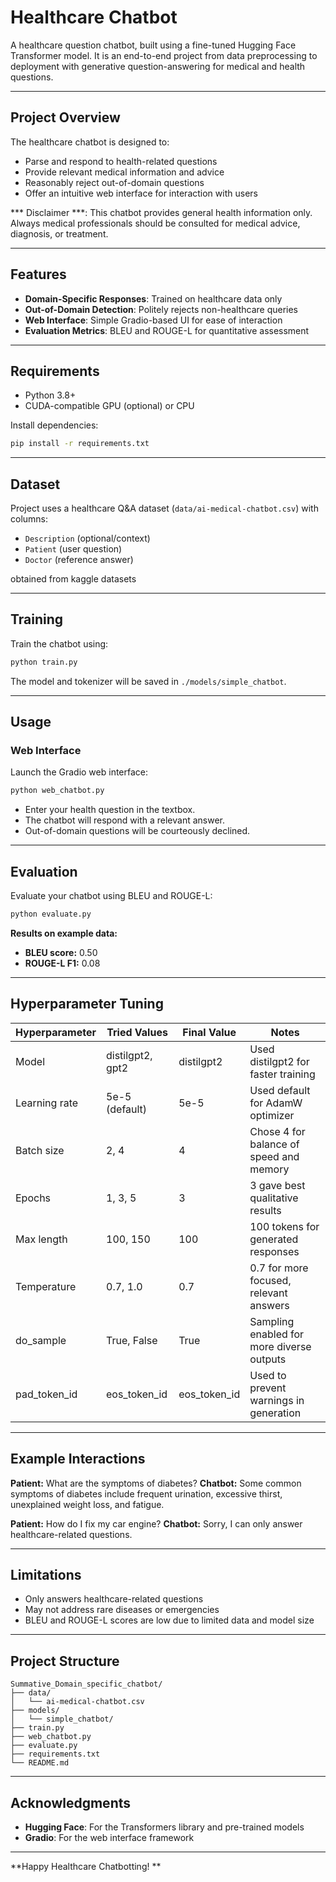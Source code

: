 # Healthcare Chatbot

A healthcare question chatbot, built using a fine-tuned Hugging Face Transformer model. It is an end-to-end project from data preprocessing to deployment with generative question-answering for medical and health questions.

---
##  Project Overview

The healthcare chatbot is designed to:
- Parse and respond to health-related questions
- Provide relevant medical information and advice
- Reasonably reject out-of-domain questions
- Offer an intuitive web interface for interaction with users

*** Disclaimer ***: This chatbot provides general health information only. Always medical professionals should be consulted for medical advice, diagnosis, or treatment.

---
## Features

- **Domain-Specific Responses**: Trained on healthcare data only
- **Out-of-Domain Detection**: Politely rejects non-healthcare queries
- **Web Interface**: Simple Gradio-based UI for ease of interaction
- **Evaluation Metrics**: BLEU and ROUGE-L for quantitative assessment

---
## Requirements

- Python 3.8+
- CUDA-compatible GPU (optional) or CPU

Install dependencies:
```sh
pip install -r requirements.txt
```

---

## Dataset

Project uses a healthcare Q&A dataset (`data/ai-medical-chatbot.csv`) with columns:
- `Description` (optional/context)
- `Patient` (user question)
- `Doctor` (reference answer)

obtained from kaggle datasets

---

## Training

Train the chatbot using:
```sh
python train.py
```
The model and tokenizer will be saved in `./models/simple_chatbot`.

---

## Usage

### Web Interface

Launch the Gradio web interface:
```sh
python web_chatbot.py
```
- Enter your health question in the textbox.
- The chatbot will respond with a relevant answer.
- Out-of-domain questions will be courteously declined.

---

## Evaluation

Evaluate your chatbot using BLEU and ROUGE-L:
```sh
python evaluate.py
```
**Results on example data:**
- **BLEU score:** 0.50
- **ROUGE-L F1:** 0.08

---

## Hyperparameter Tuning

| Hyperparameter | Tried Values      | Final Value | Notes                                      |
|----------------|------------------|-------------|--------------------------------------------|
| Model          | distilgpt2, gpt2 | distilgpt2  | Used distilgpt2 for faster training        |
| Learning rate  | 5e-5 (default)   | 5e-5        | Used default for AdamW optimizer           |
| Batch size     | 2, 4             | 4           | Chose 4 for balance of speed and memory    |
| Epochs         | 1, 3, 5          | 3           | 3 gave best qualitative results            |
| Max length     | 100, 150         | 100         | 100 tokens for generated responses         |
| Temperature    | 0.7, 1.0         | 0.7         | 0.7 for more focused, relevant answers     |
| do_sample      | True, False      | True        | Sampling enabled for more diverse outputs  |
| pad_token_id   | eos_token_id     | eos_token_id| Used to prevent warnings in generation       |

---
## Example Interactions

**Patient:** What are the symptoms of diabetes?
**Chatbot:** Some common symptoms of diabetes include frequent urination, excessive thirst, unexplained weight loss, and fatigue.

**Patient:** How do I fix my car engine?
**Chatbot:** Sorry, I can only answer healthcare-related questions.

---
## Limitations

- Only answers healthcare-related questions
- May not address rare diseases or emergencies
- BLEU and ROUGE-L scores are low due to limited data and model size

---
## Project Structure

```
Summative_Domain_specific_chatbot/
├── data/
│   └── ai-medical-chatbot.csv
├── models/
│   └── simple_chatbot/
├── train.py
├── web_chatbot.py
├── evaluate.py
├── requirements.txt
└── README.md
```

---
## Acknowledgments

- **Hugging Face**: For the Transformers library and pre-trained models
- **Gradio**: For the web interface framework

---

**Happy Healthcare Chatbotting! **
